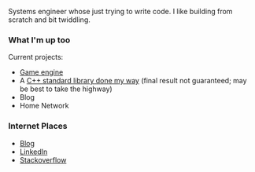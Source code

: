 Systems engineer whose just trying to write code. I like building from scratch and bit twiddling.

### What I'm up too

Current projects:
- [Game engine](https://github.com/sdsmith/rtek)
- A [C++ standard library done my way](https://github.com/sdsmith/sdslib-cpp) (final result not guaranteed; may be best to take the highway)
- Blog
- Home Network

### Internet Places
- [Blog](https://rocksthinkpoorly.com/)
- [LinkedIn](linkedin.com/in/stewartdrydensmith)
- [Stackoverflow](https://stackoverflow.com/users/3693388/stewart-smith)
